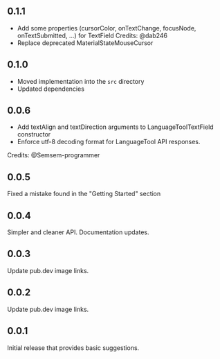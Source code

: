 ## 0.1.1
- Add some properties (cursorColor, onTextChange, focusNode, onTextSubmitted, ...) for TextField
  Credits: @dab246
- Replace deprecated MaterialStateMouseCursor

## 0.1.0

- Moved implementation into the `src` directory
- Updated dependencies

## 0.0.6

- Add textAlign and textDirection arguments to LanguageToolTextField constructor
- Enforce utf-8 decoding format for LanguageTool API responses. 

Credits: @Semsem-programmer

## 0.0.5

Fixed a mistake found in the "Getting Started" section

## 0.0.4

Simpler and cleaner API. Documentation updates.

## 0.0.3

Update pub.dev image links.

## 0.0.2

Update pub.dev image links.

## 0.0.1

Initial release that provides basic suggestions.
